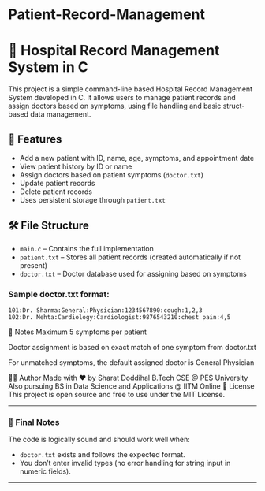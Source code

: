 # Patient-Record-Management
# 🏥 Hospital Record Management System in C

This project is a simple command-line based Hospital Record Management System developed in C. It allows users to manage patient records and assign doctors based on symptoms, using file handling and basic struct-based data management.

## 📂 Features

- Add a new patient with ID, name, age, symptoms, and appointment date
- View patient history by ID or name
- Assign doctors based on patient symptoms (`doctor.txt`)
- Update patient records
- Delete patient records
- Uses persistent storage through `patient.txt`

## 🛠️ File Structure

- `main.c` – Contains the full implementation
- `patient.txt` – Stores all patient records (created automatically if not present)
- `doctor.txt` – Doctor database used for assigning based on symptoms

### Sample doctor.txt format:

```
101:Dr. Sharma:General:Physician:1234567890:cough:1,2,3
102:Dr. Mehta:Cardiology:Cardiologist:9876543210:chest pain:4,5

```
🧾 Notes
Maximum 5 symptoms per patient

Doctor assignment is based on exact match of one symptom from doctor.txt

For unmatched symptoms, the default assigned doctor is General Physician

👨‍💻 Author
Made with ❤️ by Sharat Doddihal
B.Tech CSE @ PES University
Also pursuing BS in Data Science and Applications @ IITM Online
📜 License
This project is open source and free to use under the MIT License.

---

### 🧪 Final Notes

The code is logically sound and should work well when:
- `doctor.txt` exists and follows the expected format.
- You don’t enter invalid types (no error handling for string input in numeric fields).

---


